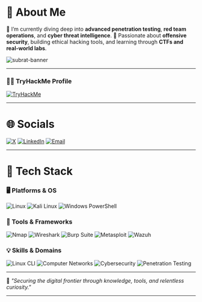 # 💫 About Me

🔐 I’m currently diving deep into **advanced penetration testing**, **red team operations**, and **cyber threat intelligence**.
🎯 Passionate about **offensive security**, building ethical hacking tools, and learning through **CTFs and real-world labs**.

![subrat-banner](https://i.pinimg.com/originals/90/70/32/9070324cdfc07c68d60eed0c39e77573.gif) <!-- Replace this with your own image or banner if needed -->

---

### **🏴‍☠️ TryHackMe Profile**

[![TryHackMe](https://tryhackme-badges.s3.amazonaws.com/0xKaizen.png)](https://tryhackme.com/p/0xKaizen)

---

# 🌐 Socials

[![X](https://img.shields.io/badge/X-black.svg?logo=X\&logoColor=white)](https://x.com/0xSubrat)
[![LinkedIn](https://img.shields.io/badge/LinkedIn-%230077B5.svg?logo=linkedin\&logoColor=white)](https://linkedin.com/in/subrat243)
[![Email](https://img.shields.io/badge/Email-D14836?logo=gmail\&logoColor=white)](mailto:subratsamantaray43@gmail.com)

---

# 🧰 Tech Stack

### **🖥️ Platforms & OS**

![Linux](https://img.shields.io/badge/Linux-%23FCC624.svg?style=for-the-badge\&logo=linux\&logoColor=black)
![Kali Linux](https://img.shields.io/badge/Kali%20Linux-%23000000.svg?style=for-the-badge\&logo=kalilinux\&logoColor=white)
![Windows PowerShell](https://img.shields.io/badge/PowerShell-%235555FF.svg?style=for-the-badge\&logo=powershell\&logoColor=white)

### **🔧 Tools & Frameworks**

![Nmap](https://img.shields.io/badge/Nmap-%2300599C.svg?style=for-the-badge\&logo=nmap\&logoColor=white)
![Wireshark](https://img.shields.io/badge/Wireshark-%231674A4.svg?style=for-the-badge\&logo=wireshark\&logoColor=white)
![Burp Suite](https://img.shields.io/badge/Burp%20Suite-F47F24?style=for-the-badge\&logo=burpsuite\&logoColor=white)
![Metasploit](https://img.shields.io/badge/Metasploit-%231C1C1C.svg?style=for-the-badge\&logo=metasploit\&logoColor=white)
![Wazuh](https://img.shields.io/badge/Wazuh-0050F2.svg?style=for-the-badge\&logo=wazuh\&logoColor=white)

### **💡 Skills & Domains**

![Linux CLI](https://img.shields.io/badge/Linux%20CLI-%23000000.svg?style=for-the-badge\&logo=terminal\&logoColor=white)
![Computer Networks](https://img.shields.io/badge/Computer%20Networks-%234285F4.svg?style=for-the-badge\&logo=cloudflare\&logoColor=white)
![Cybersecurity](https://img.shields.io/badge/Cybersecurity-%23FF385C.svg?style=for-the-badge\&logo=hackthebox\&logoColor=white)
![Penetration Testing](https://img.shields.io/badge/Penetration%20Testing-%23DD0031.svg?style=for-the-badge\&logo=protonvpn\&logoColor=white)

---

🚀 *"Securing the digital frontier through knowledge, tools, and relentless curiosity."*

---



